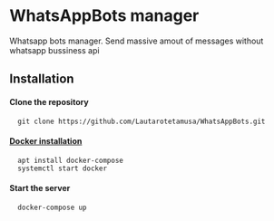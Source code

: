 # WhatsAppBots manager

Whatsapp bots manager. Send massive amout of messages without whatsapp bussiness api


## Installation

#### Clone the repository
```
  git clone https://github.com/Lautarotetamusa/WhatsAppBots.git
```

#### [Docker installation](https://docs.docker.com/engine/install/)
```
  apt install docker-compose
  systemctl start docker
```

#### Start the server
```
  docker-compose up
```
